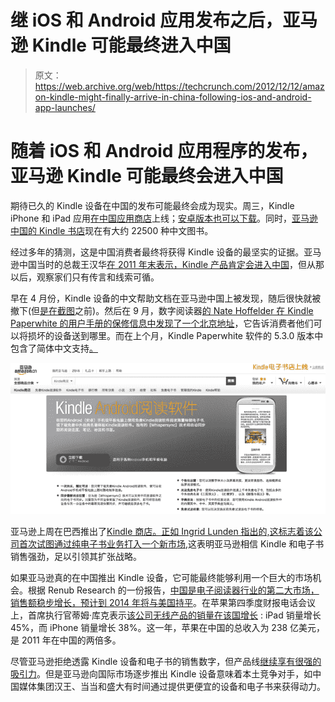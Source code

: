 # 继 iOS 和 Android 应用发布之后，亚马逊 Kindle 可能最终进入中国 

> 原文：<https://web.archive.org/web/https://techcrunch.com/2012/12/12/amazon-kindle-might-finally-arrive-in-china-following-ios-and-android-app-launches/>

# 随着 iOS 和 Android 应用程序的发布，亚马逊 Kindle 可能最终会进入中国

期待已久的 Kindle 设备在中国的发布可能最终会成为现实。周三，Kindle iPhone 和 iPad 应用[在中国应用商店](https://web.archive.org/web/20221004124550/https://itunes.apple.com/cn/app/id302584613)上线；[安卓版本也可以下载](https://web.archive.org/web/20221004124550/https://www.amazon.cn/gp/feature.html?docId=98958)。同时，[亚马逊中国的 Kindle 书店](https://web.archive.org/web/20221004124550/http://www.amazon.cn/Kindle%E7%94%B5%E5%AD%90%E4%B9%A6/b/ref=sa_menu_kbo_2?ie=UTF8&node=116169071)现在有大约 22500 种中文图书。

经过多年的猜测，这是中国消费者最终将获得 Kindle 设备的最坚实的证据。亚马逊中国当时的总裁王汉华[在 2011 年末表示，Kindle 产品肯定会进入中国](https://web.archive.org/web/20221004124550/https://beta.techcrunch.com/2012/04/25/yanked-documentation-suggests-that-amazon-may-be-ready-for-a-kindle-debut-in-china/)，但从那以后，观察家们只有传言和线索可循。

早在 4 月份，Kindle 设备的中文帮助文档在亚马逊中国上被发现，随后很快就被撤下(但[是在截图](https://web.archive.org/web/20221004124550/https://beta.techcrunch.com/2012/04/25/yanked-documentation-suggests-that-amazon-may-be-ready-for-a-kindle-debut-in-china/)之前)。然后在 9 月，数字阅读器[的 Nate Hoffelder 在 Kindle Paperwhite 的用户手册的保修信息中发现了一个北京地址](https://web.archive.org/web/20221004124550/http://www.the-digital-reader.com/2012/09/27/kindle-paperwhite-user-manual-confirms-the-rumored-japanese-chinese-kindle-stores/#.UMlkn4V17-m)，它告诉消费者他们可以将损坏的设备送到哪里。而在上个月，Kindle Paperwhite 软件的 5.3.0 版本中包含了简体中文支持[。](https://web.archive.org/web/20221004124550/http://www.amazon.com/gp/help/customer/display.html/?ie=UTF8&camp=1789&creative=390957&linkCode=ur2&nodeId=201064850&tag=thedigrea-20)

[![Amazon China Kindle Android App](img/1737b9b5a037e2c6dc13bed9a4c914bc.png)](https://web.archive.org/web/20221004124550/https://beta.techcrunch.com/2012/12/12/amazon-kindle-might-finally-arrive-in-china-following-ios-and-android-app-launches/screen-shot-2012-12-13-at-2-28-32-pm/)

亚马逊上周在巴西推出了[Kindle 商店。正如 Ingrid Lunden 指出的,](www.amazon.com.br)[这标志着该公司首次试图通过纯电子书业务打入一个新市场](https://web.archive.org/web/20221004124550/https://beta.techcrunch.com/2012/12/06/amazon-finally-reclaims-its-namesake-launches-in-brazil-with-kindle-store/),这表明亚马逊相信 Kindle 和电子书销售强劲，足以引领其扩张战略。

如果亚马逊真的在中国推出 Kindle 设备，它可能最终能够利用一个巨大的市场机会。根据 Renub Research 的一份报告，[中国是电子阅读器行业的第二大市场，销售额稳步增长，预计到 2014 年将与美国持平](https://web.archive.org/web/20221004124550/http://www.researchandmarkets.com/reports/1595756/ereader_market_and_future_forecast_worldwide)。在苹果第四季度财报电话会议上，首席执行官蒂姆·库克表示[该公司无线产品的销量在该国增长](https://web.archive.org/web/20221004124550/https://beta.techcrunch.com/2012/10/25/apple-q4-ceo-tim-cook-says-china-revenues-were-5-7b-up-26-year-on-year-now-15-of-all-of-apples-sales/) : iPad 销量增长 45%，而 iPhone 销量增长 38%。这一年，苹果在中国的总收入为 238 亿美元，是 2011 年在中国的两倍多。

尽管亚马逊拒绝透露 Kindle 设备和电子书的销售数字，但产品线[继续享有很强的吸引力](https://web.archive.org/web/20221004124550/https://beta.techcrunch.com/2012/11/27/more-on-amazons-kindle-non-numbers-sales-more-than-double-on-last-year-for-thanksgiving-weekend-cyber-monday-biggest-of-all)。但是亚马逊向国际市场逐步推出 Kindle 设备意味着本土竞争对手，如中国媒体集团汉王、当当和盛大有时间通过提供更便宜的设备和电子书来获得动力。